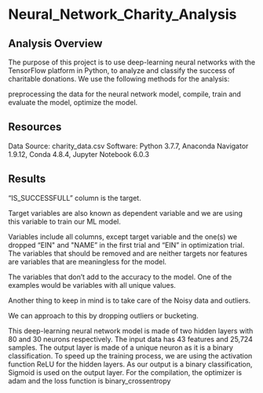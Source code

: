 # Neural_Network_Charity_Analysis

## Analysis Overview
The purpose of this project is to use deep-learning neural networks with the TensorFlow platform in Python, to analyze and classify the success of charitable donations.
We use the following methods for the analysis:

preprocessing the data for the neural network model,
compile, train and evaluate the model,
optimize the model.

## Resources
Data Source: charity_data.csv
Software: Python 3.7.7, Anaconda Navigator 1.9.12, Conda 4.8.4, Jupyter Notebook 6.0.3

## Results
“IS_SUCCESSFULL” column is the target.

Target variables are also known as dependent variable and we are using this variable to train our ML model.

Variables include all columns, except target variable and the one(s) we dropped “EIN" and "NAME” in the first trial and “EIN” in optimization trial.
The variables that should be removed and are neither targets nor features are variables that are meaningless for the model.

The variables that don’t add to the accuracy to the model. One of the examples would be variables with all unique values.

Another thing to keep in mind is to take care of the Noisy data and outliers.

We can approach to this by dropping outliers or bucketing.

This deep-learning neural network model is made of two hidden layers with 80 and 30 neurons respectively.
The input data has 43 features and 25,724 samples.
The output layer is made of a unique neuron as it is a binary classification.
To speed up the training process, we are using the activation function ReLU for the hidden layers. As our output is a binary classification, Sigmoid is used on the output layer.
For the compilation, the optimizer is adam and the loss function is binary_crossentropy

